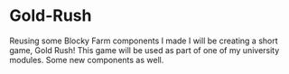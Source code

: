 # Gold-Rush
Reusing some Blocky Farm components I made I will be creating a short game, Gold Rush! This game will be used as part of one of my university modules. Some new components as well.
